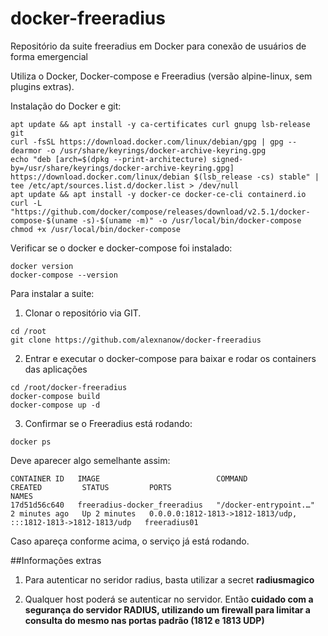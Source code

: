 # docker-freeradius
Repositório da suite freeradius em Docker para conexão de usuários de forma emergencial

Utiliza o Docker, Docker-compose e Freeradius (versão alpine-linux, sem plugins extras).

Instalação do Docker e git:

```
apt update && apt install -y ca-certificates curl gnupg lsb-release git
curl -fsSL https://download.docker.com/linux/debian/gpg | gpg --dearmor -o /usr/share/keyrings/docker-archive-keyring.gpg
echo "deb [arch=$(dpkg --print-architecture) signed-by=/usr/share/keyrings/docker-archive-keyring.gpg] https://download.docker.com/linux/debian $(lsb_release -cs) stable" | tee /etc/apt/sources.list.d/docker.list > /dev/null
apt update && apt install -y docker-ce docker-ce-cli containerd.io
curl -L "https://github.com/docker/compose/releases/download/v2.5.1/docker-compose-$(uname -s)-$(uname -m)" -o /usr/local/bin/docker-compose
chmod +x /usr/local/bin/docker-compose
```

Verificar se o docker e docker-compose foi instalado:

```
docker version
docker-compose --version
```
Para instalar a suite:

1. Clonar o repositório via GIT. 

```
cd /root
git clone https://github.com/alexnanow/docker-freeradius
```

2. Entrar e executar o docker-compose para baixar e rodar os containers das aplicações

```
cd /root/docker-freeradius
docker-compose build
docker-compose up -d
```

3. Confirmar se o Freeradius está rodando:

```
docker ps
```

Deve aparecer algo semelhante assim:

```
CONTAINER ID   IMAGE                          COMMAND                  CREATED         STATUS         PORTS                                                           NAMES
17d51d56c640   freeradius-docker_freeradius   "/docker-entrypoint.…"   2 minutes ago   Up 2 minutes   0.0.0.0:1812-1813->1812-1813/udp, :::1812-1813->1812-1813/udp   freeradius01
```
Caso apareça conforme acima, o serviço já está rodando.

##Informações extras

1. Para autenticar no seridor radius, basta utilizar a secret **radiusmagico**

2. Qualquer host poderá se autenticar no servidor. Então **cuidado com a segurança do servidor RADIUS, utilizando um firewall para limitar a consulta do mesmo nas portas padrão (1812 e 1813 UDP)**

